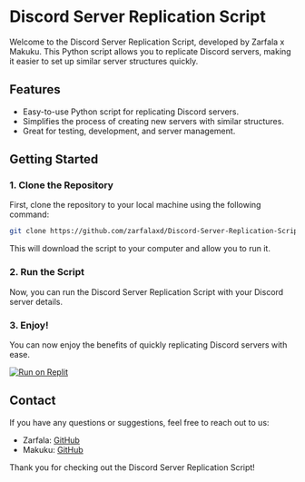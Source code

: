 # Discord Server Replication Script

Welcome to the Discord Server Replication Script, developed by Zarfala x Makuku. This Python script allows you to replicate Discord servers, making it easier to set up similar server structures quickly.

## Features

- Easy-to-use Python script for replicating Discord servers.
- Simplifies the process of creating new servers with similar structures.
- Great for testing, development, and server management.

## Getting Started

### 1. Clone the Repository

First, clone the repository to your local machine using the following command:

```bash
git clone https://github.com/zarfalaxd/Discord-Server-Replication-Script.git
```

This will download the script to your computer and allow you to run it.

### 2. Run the Script

Now, you can run the Discord Server Replication Script with your Discord server details.

### 3. Enjoy!

You can now enjoy the benefits of quickly replicating Discord servers with ease.

<p>
  <a href="http://replit.com/@zarfaladev/Discord-server-cloner">
    <img src="https://replit.com/badge/github/zarfalaxd/Discord-Server-Replication-Script" alt="Run on Replit">
  </a>
</p>

## Contact

If you have any questions or suggestions, feel free to reach out to us:

- Zarfala: [GitHub](https://github.com/zarfalaxd)
- Makuku: [GitHub](https://github.com/makuku)

Thank you for checking out the Discord Server Replication Script!
